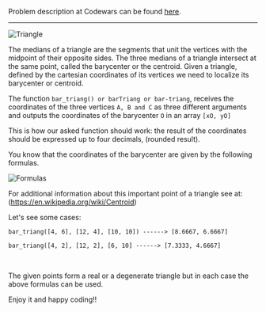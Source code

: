 Problem description at Codewars can be found
[here](https://www.codewars.com/kata/5601c5f6ba804403c7000004/train/python).

-------------

![Triangle](images/Triangle.png)

The medians of a triangle are the segments that unit the vertices with the midpoint of their
opposite sides. The three medians of a triangle intersect at the same point, called the barycenter
or the centroid. Given a triangle, defined by the cartesian coordinates of its vertices we need to
localize its barycenter or centroid.
<br>

The function `bar_triang() or barTriang or bar-triang`, receives the coordinates of the three
vertices `A, B and C` as three different arguments and outputs the coordinates of the barycenter `O`
in an array `[xO, yO]`
<br>

This is how our asked function should work: the result of the coordinates should be expressed up to
four decimals, (rounded result).
<br>

You know that the coordinates of the barycenter are given by the following formulas.

![Formulas](images/Formulas.jpg)

For additional information about this important point of a triangle see at:
(https://en.wikipedia.org/wiki/Centroid)
<br>

Let's see some cases:
```
bar_triang([4, 6], [12, 4], [10, 10]) ------> [8.6667, 6.6667]

bar_triang([4, 2], [12, 2], [6, 10] ------> [7.3333, 4.6667]
```
<br>

The given points form a real or a degenerate triangle but in each case the above formulas can be
used.
<br>

Enjoy it and happy coding!!
